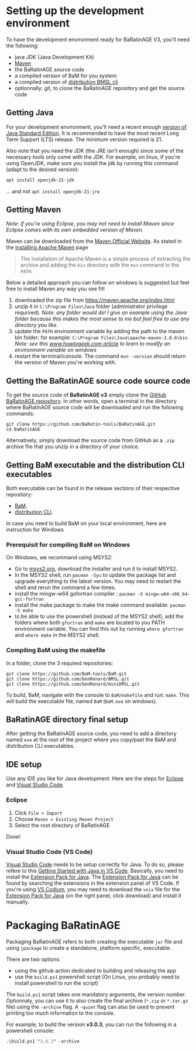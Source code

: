 # Setting up the development environment

To have the development environment ready for BaRatinAGE V3, you'll need the following:

- java JDK (Java Development Kit)
- [Maven](https://maven.apache.org/)
- the BaRatinAGE source code
- a compiled version of BaM for you system
- a compiled version of [distribution BMSL cli](https://github.com/benRenard/BMSL/tree/main/cli/distribution)
- optionnally: git, to clone the BaRatinAGE repository and get the source code

## Getting Java

For your development environment, you'll need a recent enough [version of Java Standard Edition](https://en.wikipedia.org/wiki/Java_version_history).
It is recommended to have the most recent Long Term Support (LTS) release.
The minimum version required is 21.

Also note that you need the JDK (the JRE isn't enough) since some of the necessary tools only come with the JDK.
For example, on linux, if you're using OpenJDK, make sure you install the jdk by running this command (adapt to the desired version):

```sh
apt install openjdk-21-jdk
```

... and not `apt install openjdk-21-jre`

## Getting Maven

_Note: if you're using Eclipse, you may not need to install Maven since Eclipse comes with its own embedded version of Maven._

Maven can be downloaded from the [Maven Official Website](https://maven.apache.org/).
As stated in the [Installing Apache Maven](https://maven.apache.org/install.html) page

> The installation of Apache Maven is a simple process of extracting the archive and adding the `bin` directory with the `mvn` command to the `PATH`.

Below a detailed approach you can follow on windows is suggested but feel free to install Maven any way you see fit!

1. downloaded the zip file from https://maven.apache.org/index.html
2. unzip it in `C:\Program Files\Java` folder (administrator privilege requrired). _Note: any folder would do! I give an example using the Java folder because this makes the most sense to me but feel free to use any directory you like._
3. update the `PATH` environment variable by adding the path to the maven bin folder; for example: `C:\Program Files\Java\apache-maven-3.8.6\bin`. _Note: see this [www.howtogeek.com article](https://www.howtogeek.com/787217/how-to-edit-environment-variables-on-windows-10-or-11/) to learn to modify an environment variable on windows_
4. restart the terminal/console. The command `mvn -version` should return the version of Maven you're working with.

## Getting the BaRatinAGE source code source code

To get the source code of **BaRatinAGE v3** simply clone the [GitHub BaRatinAGE repository](https://github.com/BaRatin-tools/BaRatinAGE).
In other words, open a terminal in the directory where BaRatinAGE source code will be downloaded and run the following commands:

```
git clone https://github.com/BaRatin-tools/BaRatinAGE.git
cd BaRatinAGE
```

Alternatively, simply download the source code from GitHub as a `.zip` archive file that you unzip in a directory of your choice.

## Getting BaM executable and the distribution CLI executables

Both executable can be found in the release sections of their respective repository:
- [BaM](https://github.com/BaM-tools/BaM).
- [distribution CLI](https://github.com/benRenard/BMSL).

In case you need to build BaM on your local environment, here are instruction for Windows

### Prerequisit for compiling BaM on Windows

On Windows, we recommand using MSYS2:
- Go to [msys2.org](https://www.msys2.org/), download the installer and run it to install MSYS2.
- In the MSYS2 shell, run `pacman -Syu` to update the package list and upgrade everything to the latest version. You may need to restart the shell and rerun the command a few times.
- install the mingw-w64 gofortran compiler : `pacman -S mingw-w64-x86_64-gcc-fortran`
- install the make package to make the make command available: `pacman -S make` 
- to be able to use the powershell (instead of the MSYS2 shell), add the folders where both `gfortran` and `make` are located to you PATH environment variable. You can find this out by running `where gfortran` and `where make` in the MSYS2 shell.

### Compiling BaM using the makefile

In a folder, clone the 3 required repositories:

```
git clone https://github.com/BaM-tools/BaM.git
git clone https://github.com/benRenard/BMSL.git
git clone https://github.com/benRenard/miniDMSL.git
```

To build, BaM, navigate with the console to `BaM/makefile` and run: `make`.
This will build the executable file, named `BaM` (`BaM.exe` on windows).


## BaRatinAGE directory final setup

After getting the BaRatinAGE source code, you need to add a directory named `exe` at the root of the project where you copy/past the BaM and distribution CLI executables.

## IDE setup

Use any IDE you like for Java development.
Here are the steps for [Eclipse](https://www.eclipse.org/downloads/) and [Visual Studio Code](https://code.visualstudio.com/).

### Eclipse

1. Click `File > Import`
2. Choose `Maven > Existing Maven Project`
3. Select the root directory of BaRatinAGE

Done!

### Visual Studio Code (VS Code)

[Visual Studio Code](https://code.visualstudio.com/) needs to be setup correctly for Java.
To do so, please refere to this [Getting Started with Java in VS Code](https://code.visualstudio.com/docs/java/java-tutorial).
Basically, you need to install the [Extension Pack for Java](https://marketplace.visualstudio.com/items?itemName=vscjava.vscode-java-pack).
The [Extension Pack for Java](https://marketplace.visualstudio.com/items?itemName=vscjava.vscode-java-pack) can be found by searching the extensions in the extension panel of VS Code.
If you're using [VS Codium](https://vscodium.com/), you may need to download the `vsix` file for the [Extension Pack for Java](https://marketplace.visualstudio.com/items?itemName=vscjava.vscode-java-pack) (on the right panel, click download) and install it manually.

# Packaging BaRatinAGE

Packaging BaRatinAGE refers to both creating the executable `jar` file and using `jpackage` to create a standalone, platform specific, executable.

There are two options: 
- using the github action dedicated to building and releasing the app
- use the `build.ps1` powershell script (On Linux, you probably need to install powershell to run the script)

The `build.ps1` script takes one mandatory arguments, the version number.
Optionnaly, you can use it to also create the final archive (`*.zip` or `*.tar.gz` file) using the `-archive` flag.
A `-quiet` flag can also be used to prevent printing too much information to the console.

For example, to build the version **v3.0.3**, you can run the following in a powershell console:

```ps
.\build.ps1 "3.0.3" -archive
```
